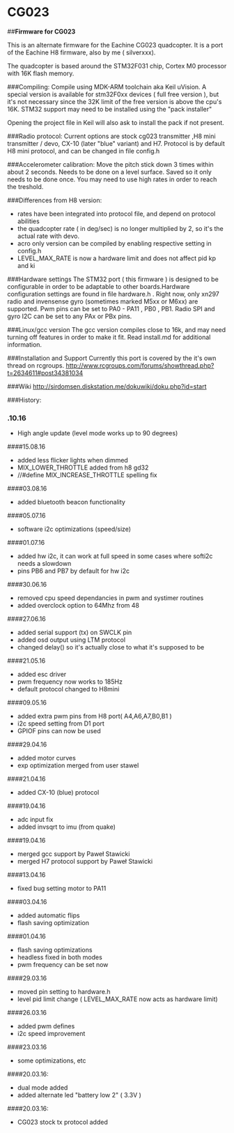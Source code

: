 # CG023
##**Firmware for CG023**

This is an alternate firmware for the Eachine CG023 quadcopter. It is a port of the Eachine H8 firmware, also by me ( silverxxx).

The quadcopter is based around the STM32F031 chip, Cortex M0 processor with 16K flash memory.

###Compiling:
Compile using MDK-ARM toolchain aka Keil uVision. A special version is available for stm32F0xx devices ( full free version ), but it's not necessary since the 32K limit of the free version is above the cpu's 16K. STM32 support may need to be installed using the "pack installer" 

Opening the project file in Keil will also ask to install the pack if not present.

###Radio protocol:
Current options are stock cg023 transmitter ,H8 mini transmitter / devo, CX-10 (later "blue" variant) and H7. Protocol is by default H8 mini protocol, and can be changed in file config.h

###Accelerometer calibration:
Move the pitch stick down 3 times within about 2 seconds. Needs to be done on a level surface. Saved so it only needs to be done once. You may need to use high rates in order to reach the treshold.

###Differences from H8 version:
 * rates have been integrated into protocol file, and depend on protocol abilities
 * the quadcopter rate ( in deg/sec) is no longer multiplied by 2, so it's the actual rate with devo.
 * acro only version can be compiled by enabling respective setting in config.h
 * LEVEL_MAX_RATE is now a hardware limit and does not affect pid kp and ki

###Hardware settings
The STM32 port ( this firmware ) is designed to be configurable in order to be adaptable to other boards.Hardware configuration  settings are found in file hardware.h . Right now, only xn297 radio and invensense gyro (sometimes marked M5xx or M6xx) are supported. Pwm pins can be set to PA0 - PA11 , PB0 , PB1. Radio SPI and gyro I2C can be set to any PAx or PBx pins.

###Linux/gcc version
The gcc version compiles close to 16k, and may need turning off features in order to make it fit. Read install.md for additional information.

###Installation and Support
Currently this port is covered by the it's own thread on rcgroups.
http://www.rcgroups.com/forums/showthread.php?t=2634611#post34381034

###Wiki
http://sirdomsen.diskstation.me/dokuwiki/doku.php?id=start

###History:

### .10.16
* High angle update (level mode works up to 90 degrees)

####15.08.16
* added less flicker lights when dimmed
* MIX_LOWER_THROTTLE added from h8 gd32
* //#define MIX_INCREASE_THROTTLE spelling fix

####03.08.16
* added bluetooth beacon functionality

####05.07.16
* software i2c optimizations (speed/size)

####01.07.16
* added hw i2c, it can work at full speed in some cases where softi2c needs a slowdown
* pins PB6 and PB7 by default for hw i2c

####30.06.16
* removed cpu speed dependancies in pwm and systimer routines
* added overclock option to 64Mhz from 48

####27.06.16
* added serial support (tx) on SWCLK pin
* added osd output using LTM protocol
* changed delay() so it's actually close to what it's supposed to be
 
####21.05.16
* added esc driver
* pwm frequency now works to 185Hz
* default protocol changed to H8mini

####09.05.16
* added extra pwm pins from H8 port( A4,A6,A7,B0,B1 )
* i2c speed setting from D1 port
* GPIOF pins can now be used

####29.04.16
* added motor curves
* exp optimization merged from user stawel

####21.04.16
* added CX-10 (blue) protocol

####19.04.16
* adc input fix
* added invsqrt to imu (from quake) 

####19.04.16
* merged gcc support by Paweł Stawicki
* merged H7 protocol support by Paweł Stawicki

####13.04.16
* fixed bug setting motor to PA11

####03.04.16
* added automatic flips
* flash saving optimization 

####01.04.16
* flash saving optimizations
* headless fixed in both modes
* pwm frequency can be set now

####29.03.16
* moved pin setting to hardware.h
* level pid limit change ( LEVEL_MAX_RATE now acts as hardware limit)

####26.03.16
* added pwm defines
* i2c speed improvement

####23.03.16
* some optimizations, etc

####20.03.16:
* dual mode added
* added alternate led "battery low 2" ( 3.3V )

####20.03.16:
* CG023 stock tx protocol added



